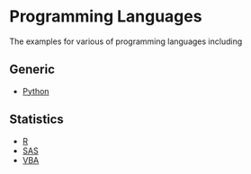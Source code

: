Programming Languages
=====================================

The examples for various of programming languages including


Generic
-------------------------

- [Python](./python)


Statistics
--------------------------

- [R](./r)
- [SAS](./sas)
- [VBA](./vba)
